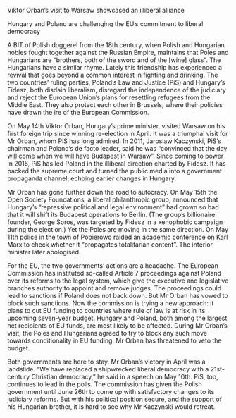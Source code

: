 Viktor Orban’s visit to Warsaw showcased an illiberal alliance

Hungary and Poland are challenging the EU’s commitment to liberal democracy

A BIT of Polish doggerel from the 18th century, when Polish and Hungarian nobles fought together against the Russian Empire, maintains that Poles and Hungarians are “brothers, both of the sword and of the [wine] glass”. The Hungarians have a similar rhyme. Lately this friendship has experienced a revival that goes beyond a common interest in fighting and drinking. The two countries’ ruling parties, Poland’s Law and Justice (PiS) and Hungary’s Fidesz, both disdain liberalism, disregard the independence of the judiciary and reject the European Union’s plans for resettling refugees from the Middle East. They also protect each other in Brussels, where their policies have drawn the ire of the European Commission.

On May 14th Viktor Orban, Hungary’s prime minister, visited Warsaw on his first foreign trip since winning re-election in April. It was a triumphal visit for Mr Orban, whom PiS has long admired. In 2011, Jaroslaw Kaczynski, PiS’s chairman and Poland’s de facto leader, said he was “convinced that the day will come when we will have Budapest in Warsaw”. Since coming to power in 2015, PiS has led Poland in the illiberal direction charted by Fidesz. It has packed the supreme court and turned the public media into a government propaganda channel, echoing earlier changes in Hungary.

Mr Orban has gone further down the road to autocracy. On May 15th the Open Society Foundations, a liberal philanthropic group, announced that Hungary’s “repressive political and legal environment” had grown so bad that it will shift its Budapest operations to Berlin. (The group’s billionaire founder, George Soros, was targeted by Fidesz in a xenophobic campaign during the election.) Yet the Poles are moving in the same direction. On May 11th police in the town of Pobierowo raided an academic conference on Karl Marx to check whether it “propagates totalitarian content”. The interior minister later apologised.

For the EU, the two governments’ actions are a headache. The European Commission has instituted so-called Article 7 proceedings against Poland over its reforms to the legal system, which give the executive and legislative branches authority to appoint and remove judges. The proceedings could lead to sanctions if Poland does not back down. But Mr Orban has vowed to block such sanctions. Now the commission is trying a new approach: it plans to cut EU funding to countries where rule of law is at risk in its upcoming seven-year budget. Hungary and Poland, both among the largest net recipients of EU funds, are most likely to be affected. During Mr Orban’s visit, the Poles and Hungarians agreed to try to block any such move towards conditionality in EU funding. Mr Orban has threatened to veto the budget.

Both governments are here to stay. Mr Orban’s victory in April was a landslide. “We have replaced a shipwrecked liberal democracy with a 21st-century Christian democracy,” he said in a speech on May 10th. PiS, too, continues to lead in the polls. The commission has given the Polish government until June 26th to come up with satisfactory changes to its judiciary reforms. But with his political position secure, and the support of his Hungarian brother, it is hard to see why Mr Kaczynski would retreat.